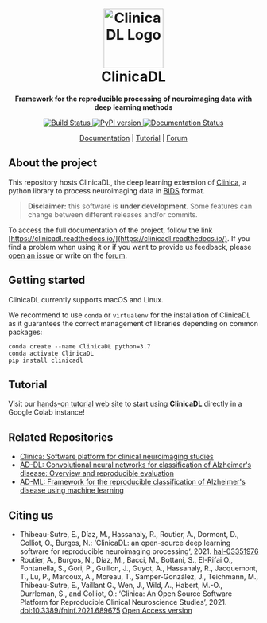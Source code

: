 <h1 align="center">
  <a href="http://www.clinicadl.readthedocs.io">
    <img src="https://clinicadl.readthedocs.io/en/latest/images/logo.png" alt="ClinicaDL Logo" width="120" height="120">
  </a>
  <br/>
  ClinicaDL
</h1>

<p align="center"><strong>Framework for the reproducible processing of neuroimaging data with deep learning methods</strong></p>

<p align="center">
  <a href="https://ci.inria.fr/clinicadl/job/AD-DL/job/dev/">
    <img src="https://ci.inria.fr/clinicadl/buildStatus/icon?job=AD-DL%2Fdev" alt="Build Status">
  </a>
  <a href="https://badge.fury.io/py/clinicadl">
    <img src="https://badge.fury.io/py/clinicadl.svg" alt="PyPI version">
  </a>
  <a href='https://clinicadl.readthedocs.io/en/latest/?badge=latest'>
    <img src='https://readthedocs.org/projects/clinicadl/badge/?version=latest' alt='Documentation Status' />
  </a>

</p>

<p align="center">
  <a href="https://clinicadl.readthedocs.io/">Documentation</a> |
  <a href="https://aramislab.paris.inria.fr/clinicadl/tuto">Tutorial</a> |
  <a href="https://groups.google.com/forum/#!forum/clinica-user">Forum</a>
</p>


## About the project

This repository hosts ClinicaDL, the deep learning extension of [Clinica](https://github.com/aramis-lab/clinica), 
a python library to process neuroimaging data in [BIDS](https://bids.neuroimaging.io/index.html) format.

> **Disclaimer:** this software is **under development**. Some features can
change between different releases and/or commits.

To access the full documentation of the project, follow the link 
[https://clinicadl.readthedocs.io/](https://clinicadl.readthedocs.io/). 
If you find a problem when using it or if you want to provide us feedback,
please [open an issue](https://github.com/aramis-lab/ad-dl/issues) or write on
the [forum](https://groups.google.com/forum/#!forum/clinica-user).

## Getting started
ClinicaDL currently supports macOS and Linux.

We recommend to use `conda` or `virtualenv` for the installation of ClinicaDL
as it guarantees the correct management of libraries depending on common
packages:

```{.sourceCode .bash}
conda create --name ClinicaDL python=3.7
conda activate ClinicaDL
pip install clinicadl
```

## Tutorial 
Visit our [hands-on tutorial web
site](https://aramislab.paris.inria.fr/clinicadl/tuto) to start
using **ClinicaDL** directly in a Google Colab instance!

## Related Repositories

- [Clinica: Software platform for clinical neuroimaging studies](https://github.com/aramis-lab/clinica)
- [AD-DL: Convolutional neural networks for classification of Alzheimer's disease: Overview and reproducible evaluation](https://github.com/aramis-lab/AD-DL)
- [AD-ML: Framework for the reproducible classification of Alzheimer's disease using machine learning](https://github.com/aramis-lab/AD-ML)

## Citing us

- Thibeau-Sutre, E., Díaz, M., Hassanaly, R., Routier, A., Dormont, D., Colliot, O., Burgos, N.: ‘ClinicaDL: an open-source deep learning software for reproducible neuroimaging processing‘, 2021. [hal-03351976](https://hal.inria.fr/hal-03351976)
- Routier, A., Burgos, N., Díaz, M., Bacci, M., Bottani, S., El-Rifai O., Fontanella, S., Gori, P., Guillon, J., Guyot, A., Hassanaly, R., Jacquemont, T.,  Lu, P., Marcoux, A.,  Moreau, T., Samper-González, J., Teichmann, M., Thibeau-Sutre, E., Vaillant G., Wen, J., Wild, A., Habert, M.-O., Durrleman, S., and Colliot, O.: ‘Clinica: An Open Source Software Platform for Reproducible Clinical Neuroscience Studies’, 2021. [doi:10.3389/fninf.2021.689675](https://doi.org/10.3389/fninf.2021.689675) [Open Access version](https://hal.inria.fr/hal-02308126)
